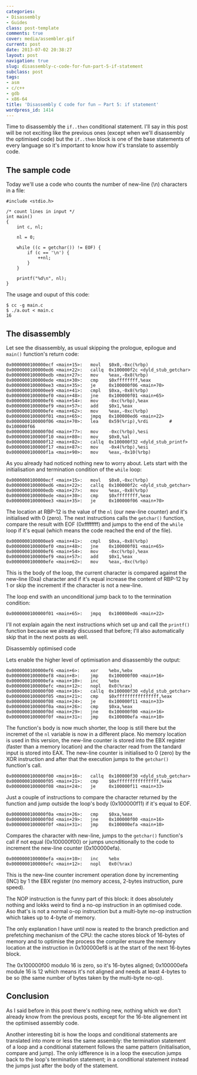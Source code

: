 ```yaml
---
categories:
- Disassembly
- Guides
class: post-template
comments: true
cover: media/assembler.gif
current: post
date: 2013-07-02 20:38:27
layout: post
navigation: true
slug: disassembly-c-code-for-fun-part-5-if-statement
subclass: post
tags:
- asm
- c/c++
- gdb
- x86-64
title: 'Disassembly C code for fun – Part 5: if statement'
wordpress_id: 1414
---
```


Time to disassembly the `if..then` conditional statement. I'll say in this post will be not exciting like the previous ones (except when we'll disassembly the optimised code) but the `if..then` block is one of the base statements of every language so it's important to know how it's translate to assembly code.

<!-- more -->



## The sample code



Today we'll use a code who counts the number of new-line (\n) characters in a file:




    #include <stdio.h>

    /* count lines in input */
    int main()
    {
        int c, nl;

        nl = 0;

        while ((c = getchar()) != EOF) {
            if (c == '\n') {
                ++nl;
            }
        }

        printf("%d\n", nl);
    }




The usage and ouput of this code:




    $ cc -g main.c
    $ ./a.out < main.c
    16






## The disassembly



Let see the disassembly, as usual skipping the prologue, epilogue and `main()` function's return code:




    0x0000000100000ecf <main+15>:	movl   $0x0,-0xc(%rbp)
    0x0000000100000ed6 <main+22>:	callq  0x100000f2c <dyld_stub_getchar>
    0x0000000100000edb <main+27>:	mov    %eax,-0x8(%rbp)
    0x0000000100000ede <main+30>:	cmp    $0xffffffff,%eax
    0x0000000100000ee3 <main+35>:	je     0x100000f06 <main+70>
    0x0000000100000ee9 <main+41>:	cmpl   $0xa,-0x8(%rbp)
    0x0000000100000ef0 <main+48>:	jne    0x100000f01 <main+65>
    0x0000000100000ef6 <main+54>:	mov    -0xc(%rbp),%eax
    0x0000000100000ef9 <main+57>:	add    $0x1,%eax
    0x0000000100000efe <main+62>:	mov    %eax,-0xc(%rbp)
    0x0000000100000f01 <main+65>:	jmpq   0x100000ed6 <main+22>
    0x0000000100000f06 <main+70>:	lea    0x59(%rip),%rdi        # 0x100000f66
    0x0000000100000f0d <main+77>:	mov    -0xc(%rbp),%esi
    0x0000000100000f10 <main+80>:	mov    $0x0,%al
    0x0000000100000f12 <main+82>:	callq  0x100000f32 <dyld_stub_printf>
    0x0000000100000f17 <main+87>:	mov    -0x4(%rbp),%esi
    0x0000000100000f1a <main+90>:	mov    %eax,-0x10(%rbp)




As you already had noticed nothing new to worry about. Lets start with the initialisation and termination condition of the `while` loop:




    0x0000000100000ecf <main+15>:	movl   $0x0,-0xc(%rbp)
    0x0000000100000ed6 <main+22>:	callq  0x100000f2c <dyld_stub_getchar>
    0x0000000100000edb <main+27>:	mov    %eax,-0x8(%rbp)
    0x0000000100000ede <main+30>:	cmp    $0xffffffff,%eax
    0x0000000100000ee3 <main+35>:	je     0x100000f06 <main+70>




The location at RBP-12 is the value of the `nl` (our new-line counter) and it's initialised with 0 (zero). The next instructions calls the `getchar()` function, compare the result with EOF (0xffffffff) and jumps to the end of the `while` loop if it's equal (which means the code reached the end of the file).




    0x0000000100000ee9 <main+41>:	cmpl   $0xa,-0x8(%rbp)
    0x0000000100000ef0 <main+48>:	jne    0x100000f01 <main+65>
    0x0000000100000ef6 <main+54>:	mov    -0xc(%rbp),%eax
    0x0000000100000ef9 <main+57>:	add    $0x1,%eax
    0x0000000100000efe <main+62>:	mov    %eax,-0xc(%rbp)




This is the body of the loop, the current character is compared against the new-line (0xa) character and if it's equal increase the content of RBP-12 by 1 or skip the increment if the character is not a new-line.

The loop end swith an unconditional jump back to to the termination condition:




    0x0000000100000f01 <main+65>:	jmpq   0x100000ed6 <main+22>




I'll not explain again the next instructions which set up and call the `printf()` function because we already discussed that before; I'll also automatically skip that in the next posts as well.



Disassembly optimised code



Lets enable the higher level of optimisation and disassembly the output:




    0x0000000100000ef6 <main+6>:	xor    %ebx,%ebx
    0x0000000100000ef8 <main+8>:	jmp    0x100000f00 <main+16>
    0x0000000100000efa <main+10>:	inc    %ebx
    0x0000000100000efc <main+12>:	nopl   0x0(%rax)
    0x0000000100000f00 <main+16>:	callq  0x100000f30 <dyld_stub_getchar>
    0x0000000100000f05 <main+21>:	cmp    $0xffffffffffffffff,%eax
    0x0000000100000f08 <main+24>:	je     0x100000f11 <main+33>
    0x0000000100000f0a <main+26>:	cmp    $0xa,%eax
    0x0000000100000f0d <main+29>:	jne    0x100000f00 <main+16>
    0x0000000100000f0f <main+31>:	jmp    0x100000efa <main+10>




The function's body is now much shorter, the loop is still there but the incremet of the `nl` variable is now in a different place. No memory location is used in this version, the new-line counter is stored into the EBX register (faster than a memory location) and the character read from the tandard input is stored into EAX. The new-line counter is initialised to 0 (zero) by the XOR instruction and after that the execution jumps to the `getchar()` function's call.




    0x0000000100000f00 <main+16>:	callq  0x100000f30 <dyld_stub_getchar>
    0x0000000100000f05 <main+21>:	cmp    $0xffffffffffffffff,%eax
    0x0000000100000f08 <main+24>:	je     0x100000f11 <main+33>




Just a couple of instructions to compare the character returned by the function and jump outside the loop's body (0x100000f11) if it's equal to EOF.




    0x0000000100000f0a <main+26>:	cmp    $0xa,%eax
    0x0000000100000f0d <main+29>:	jne    0x100000f00 <main+16>
    0x0000000100000f0f <main+31>:	jmp    0x100000efa <main+10>




Compares the character with new-line, jumps to the `getchar()` function's call if not equal (0x100000f00) or jumps uncnditionally to the code to increment the new-line counter (0x100000efa).




    0x0000000100000efa <main+10>:	inc    %ebx
    0x0000000100000efc <main+12>:	nopl   0x0(%rax)




This is the new-line counter increment operation done by incrementing (INC) by 1 the EBX register (no memory access, 2-bytes instruction, pure speed).

The NOP instruction is the funny part of this block: it does absolutely nothing and lokks weird to find a no-op instruction in an optimised code. Aso that's is not a normal o-op instruction but a multi-byte no-op instruction which takes up to 4-byte of memory.

The only explanation I have until now is reated to the branch prediction and prefetching mechanism of the CPU: the cache stores block of 16-bytes of memory and to optimise the process the compiler ensure the memory location at the instruction in 0x100000ef8 is at the start of the next 16-bytes block.

The 0x100000f00 modulo 16 is zero, so it's 16-bytes aligned; 0x100000efa module 16 is 12 which means it's not aligned and needs at least 4-bytes to be so (the same number of bytes taken by the multi-byte no-op).



## Conclusion



As I said before in this post there's nothing new, nothing which we don't already know from the previous posts, except for the 16-bte alignement int the optimised assembly code.

Another interesting bit is how the loops and conditional statements are translated into more or less the same assembly: the termination statement of a loop and a conditional statement follows the same pattern (initialisation, compare and jump). The only idfference is in a loop the execution jumps back to the loop's termination statement; in a conditional statement instead the jumps just after the body of the statement.